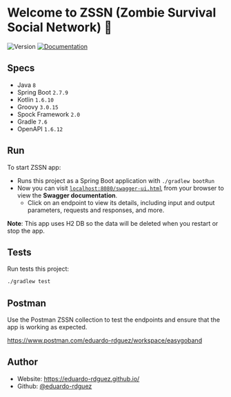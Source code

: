 # Welcome to ZSSN (Zombie Survival Social Network) 🧟

![Version](https://img.shields.io/badge/version-0.1.0-blue.svg?cacheSeconds=2592000)
[![Documentation](https://img.shields.io/badge/documentation-yes-brightgreen.svg)](https://github.com/eduardo-rdguez/zssn/blob/main/RUN.md)

## Specs

- Java `8`
- Spring Boot `2.7.9`
- Kotlin `1.6.10`
- Groovy `3.0.15`
- Spock Framework `2.0`
- Gradle `7.6`
- OpenAPI `1.6.12`

## Run

To start ZSSN app:

* Runs this project as a Spring Boot application with `./gradlew bootRun`
* Now you can visit [`localhost:8080/swagger-ui.html`](http://localhost:8080/swagger-ui.html) from your browser to view
  the **Swagger documentation**.
    * Click on an endpoint to view its details, including input and output parameters, requests and responses, and more.

**Note**: This app uses H2 DB so the data will be deleted when you restart or stop the app.

## Tests

Run tests this project:

```sh
./gradlew test
```

## Postman

Use the Postman ZSSN collection to test the endpoints and ensure that the app is working as expected.

https://www.postman.com/eduardo-rdguez/workspace/easygoband

## Author

- Website: <https://eduardo-rdguez.github.io/>
- Github: [@eduardo-rdguez](https://github.com/eduardo-rdguez)

